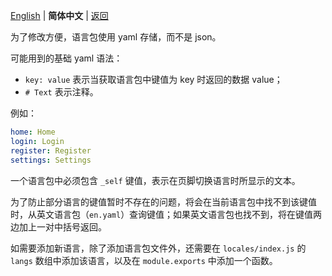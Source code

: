 [English](locales.md) | **简体中文** | [返回](../README.md)

为了修改方便，语言包使用 yaml 存储，而不是 json。

可能用到的基础 yaml 语法：

- `key: value` 表示当获取语言包中键值为 key 时返回的数据 value；
- `# Text` 表示注释。

例如：

```yaml
home: Home
login: Login
register: Register
settings: Settings
```

一个语言包中必须包含 `_self` 键值，表示在页脚切换语言时所显示的文本。

为了防止部分语言的键值暂时不存在的问题，将会在当前语言包中找不到该键值时，从英文语言包（`en.yaml`）查询键值；如果英文语言包也找不到，将在键值两边加上一对中括号返回。

如需要添加新语言，除了添加语言包文件外，还需要在 `locales/index.js` 的 `langs` 数组中添加该语言，以及在 `module.exports` 中添加一个函数。